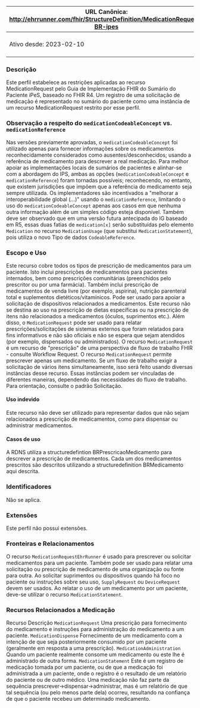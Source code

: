  URL Canônica: http://ehrrunner.com/fhir/StructureDefinition/MedicationRequest-BR-ipes | Versão: 1.0 |
------------------------------------------------------------------------------------------------|-------------|
 Ativo desde: 2023-02-10                                                                        | Nome computável: MedicationRequest-BR-ipes |

### Descrição
Este perfil estabelece as restrições aplicadas ao recurso MedicationRequest pelo Guia de Implementação FHIR do Sumário do Paciente iPeS, baseado no FHIR R4. Um registro de uma solicitação de medicação é representado no sumário do paciente como uma instância de um recurso MedicationRequest restrito por esse perfil.
### Observação a respeito do `medicationCodeableConcept` vs. `medicationReference`
Nas versões previamente aprovadas, o `medicationCodeableConcept` foi utilizado apenas para fornecer informações sobre os medicamentos reconhecidamente considerados como ausentes/desconhecidos; usando a referência de medicamento para descrever a real medicação. Para melhor apoiar as implementações locais de sumários de pacientes e alinhar-se com a abordagem do IPS, ambas as opções (`medicationCodeableConcept` e `medicationReference`) foram tornadas possíveis; reconhecendo, no entanto, que existem jurisdições que impõem que a referência do medicamento seja sempre utilizada.
Os implementadores são incentivados a "melhorar a interoperabilidade global (...)" usando o `medicationReference`, limitando o uso do `medicationCodeableConcept` apenas aos casos em que nenhuma outra informação além de um simples código esteja disponível.
Também deve ser observado que em uma versão futura antecipada do IG baseado em R5, essas duas fatias de `medication[x]` serão substituídas pelo elemento `Medication` no recurso `MedicationUsage` (que substitui `MedicationStatement`), pois utiliza o novo Tipo de dados `CodeableReference`.
### Escopo e Uso
Este recurso cobre todos os tipos de prescrição de medicamentos para um paciente. Isto inclui prescrições de medicamentos para pacientes internados, bem como prescrições comunitárias (preenchidos pelo prescritor ou por uma farmácia). Também inclui prescrição de medicamentos de venda livre (por exemplo, aspirina), nutrição parenteral total e suplementos dietéticos/vitamínicos. Pode ser usado para apoiar a solicitação de dispositivos relacionados a medicamentos. Este recurso não se destina ao uso na prescrição de dietas específicas ou na prescrição de itens não relacionados a medicamentos (óculos, suprimentos etc.). Além disso, o `MedicationRequest` pode ser usado para relatar prescrições/solicitações de sistemas externos que foram relatados para fins informativos e não são oficiais e não se espera que sejam atendidos (por exemplo, dispensados ou administrados).
O recurso `MedicationRequest` é um recurso de "prescrição" de uma perspectiva de fluxo de trabalho FHIR - consulte Workflow Request.
O recurso `MedicationRequest` permite prescrever apenas um medicamento. Se um fluxo de trabalho exigir a solicitação de vários itens simultaneamente, isso será feito usando diversas instâncias desse recurso. Essas instâncias podem ser vinculadas de diferentes maneiras, dependendo das necessidades do fluxo de trabalho. Para orientação, consulte o padrão Solicitação.
#### Uso indevido
Este recurso não deve ser utilizado para representar dados que não sejam relacionados a prescrição de medicamentos, como para  dispensar ou administrar medicamentos.
#### Casos de uso
A RDNS utiliza a structuredefintion BRPrescricaoMedicamento para descrever a prescrição de medicamentos. Cada um dos medicamentos prescritos são descritos utilizando a structuredefinition BRMedicamento aqui descrita.
### Identificadores
Não se aplica.
### Extensões
Este perfil não possui extensões.
### Fronteiras e Relacionamentos
O recurso `MedicationRequestEhrRunner` é usado para prescrever ou solicitar medicamentos para um paciente. Também pode ser usado para relatar uma solicitação ou prescrição de medicamento de uma organização ou fonte para outra. Ao solicitar suprimentos ou dispositivos quando há foco no paciente ou instruções sobre seu uso, `SupplyRequest` ou `DeviceRequest` devem ser usados. Ao relatar o uso de um medicamento por um paciente, deve-se utilizar o recurso `MedicationStatement`.
### Recursos Relacionados a Medicação
Recurso	Descrição
`MedicationRequest`	Uma prescrição para fornecimento do medicamento e instruções para administração do medicamento a um paciente.
`MedicationDispense`	Fornecimento de um medicamento com a intenção de que seja posteriormente consumido por um paciente (geralmente em resposta a uma prescrição).
`MedicationAdministration`	Quando um paciente realmente consome um medicamento ou este lhe é administrado de outra forma.
`MedicationStatement`	Este é um registro de medicação tomada por um paciente, ou de que a medicação foi administrada a um paciente, onde o registro é o resultado de um relatório do paciente ou de outro médico. Uma medicação não faz parte da sequência prescrever->dispensar->administrar, mas é um relatório de que tal sequência (ou pelo menos parte dela) ocorreu, resultando na confiança de que o paciente recebeu um determinado medicamento.
